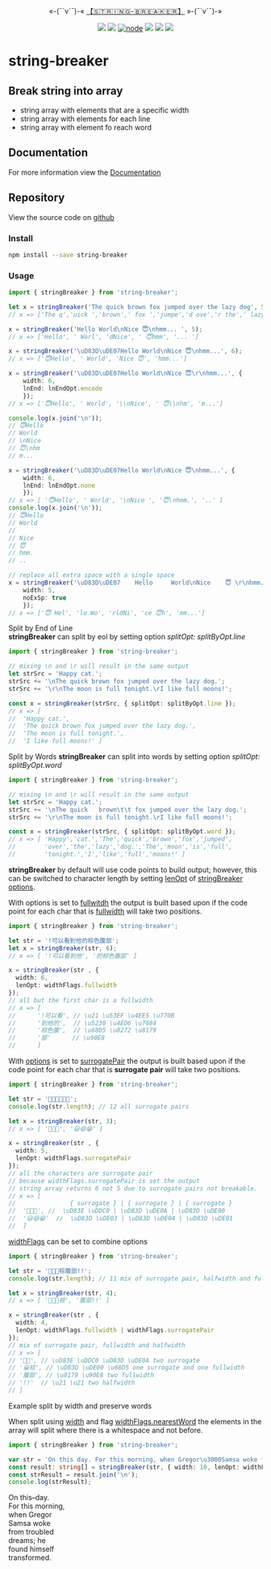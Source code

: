 <p align="center">
«-(¯`v´¯)-« <a href="https://www.npmjs.com/package/string-breaker">【🇸​🇹​🇷​🇮​🇳​🇬​-🇧​🇷​🇪​🇦​🇰​🇪​🇷​​】</a> »-(¯`v´¯)-»
</ br>
</p>
<p align="center">
<a href="https://travis-ci.org/Amourspirit/node-string-breaker"><img src="https://travis-ci.org/Amourspirit/node-string-breaker.svg?branch=master" /></a>
<a href="https://snyk.io/test/github/Amourspirit/node-string-breaker?targetFile=package.json">
<img src="https://snyk.io/test/github/Amourspirit/node-string-breaker/badge.svg?targetFile=package.json" /></a>
<a href="https://www.npmjs.com/package/string-breaker"><img alt="node" src="https://img.shields.io/node/v/string-breaker.svg"></a>
<img src="https://img.shields.io/github/package-json/v/Amourspirit/node-string-breaker.svg" />
<img src="https://img.shields.io/github/license/Amourspirit/node-string-breaker.svg" />
<a href="https://github.com/badges/stability-badges"> <img src="https://badges.github.io/stability-badges/dist/stable.svg" /></a>
</p>

# string-breaker

## Break string into array

* string array with elements that are a specific width
* string array with elements for each line
* string array with element fo reach word

## Documentation

For more information view the [Documentation](https://amourspirit.github.io/node-string-breaker/index.html)

## Repository

View the source code on [github](https://github.com/Amourspirit/node-string-breaker)

### Install

```bash
npm install --save string-breaker
```

### Usage

```ts
import { stringBreaker } from 'string-breaker';

let x = stringBreaker('The quick brown fox jumped over the lazy dog', 5);
// x => ['The q','uick ','brown',' fox ','jumpe','d ove','r the',' lazy',' dog']

x = stringBreaker('Hello World\nNice 😇\nhmm... ', 5);
// x => ['Hello', ' Worl', 'dNice', ' 😇hmm', '... ']

x = stringBreaker('\uD83D\uDE07Hello World\nNice 😇\nhmm...', 6);
// x => ['😇Hello', ' World', 'Nice 😇', 'hmm...']

x = stringBreaker('\uD83D\uDE07Hello World\nNice 😇\r\nhmm...', {
    width: 6,
    lnEnd: lnEndOpt.encode
    });
// x => ['😇Hello', ' World', '\\nNice', ' 😇\\nhm', 'm...']

console.log(x.join('\n'));
// 😇Hello
// World
// \nNice
// 😇\nhm
// m...

x = stringBreaker('\uD83D\uDE07Hello World\nNice 😇\nhmm...', {
    width: 6,
    lnEnd: lnEndOpt.none
    });
// x => [ '😇Hello', ' World', '\nNice ', '😇\nhmm.', '..' ]
console.log(x.join('\n'));
// 😇Hello
// World
//
// Nice 
// 😇
// hmm.
// ..

// replace all extra space with a single space
x = stringBreaker('\uD83D\uDE07    Hello     World\nNice    😇 \r\nhmm...', {
    width: 5,
    noExSp: true
    });
// x => ['😇 Hel', 'lo Wo', 'rldNi', 'ce 😇h', 'mm...']
```

Split by End of Line  
**stringBreaker** can split by eol by setting option *splitOpt: splitByOpt.line*

```typescript
import { stringBreaker } from 'string-breaker';

// mixing \n and \r will result in the same output
let strSrc = 'Happy cat.';
strSrc += '\nThe quick brown fox jumped over the lazy dog.';
strSrc += '\r\nThe moon is full tonight.\rI like full moons!';

const x = stringBreaker(strSrc, { splitOpt: splitByOpt.line });
// x => [
//  'Happy cat.',
//  'The quick brown fox jumped over the lazy dog.',
//  'The moon is full tonight.',
//  'I like full moons!' ]
```

Split by Words
**stringBreaker** can split into words by setting option *splitOpt: splitByOpt.word*

```typescript
import { stringBreaker } from 'string-breaker';

// mixing \n and \r will result in the same output
let strSrc = 'Happy cat.';
strSrc += '\nThe quick   brown\t\t fox jumped over the lazy dog.';
strSrc += '\r\nThe moon is full tonight.\rI like full moons!';

const x = stringBreaker(strSrc, { splitOpt: splitByOpt.word });
// x => [ 'Happy','cat.','The','quick','brown','fox','jumped',
//        'over','the','lazy','dog.','The','moon','is','full',
//        'tonight.','I','like','full','moons!' ]

```

**stringBreaker** by default will use code points to build output; however, this can be switched to character length by setting [lenOpt](https://amourspirit.github.io/node-string-breaker/enums/_main_.lnendopt.html) of [stringBreaker](https://amourspirit.github.io/node-string-breaker/modules/_main_.html#stringbreaker) [options](https://amourspirit.github.io/node-string-breaker/interfaces/_main_.istringbreakopt.html).

With options is set to [fullwitdh](https://amourspirit.github.io/node-string-breaker/enums/_main_.widthflags.html#fullwidth) the output is built based upon if the code point for each char that is [fullwidth](https://amourspirit.github.io/node-string-breaker/enums/_main_.widthflags.html#fullwidth) will take two positions.

```typescript
import { stringBreaker } from 'string-breaker';

let str = '!可以看到他的棕色腹部';
let x = stringBreaker(str, 6);
// x => [ '!可以看到他', '的棕色腹部' ]

x = stringBreaker(str , {
  width: 6,
  lenOpt: widthFlags.fullwidth
});
// all but the first char is a fullwidth
// x => [
//      '!可以看', // \u21 \u53EF \u4EE5 \u770B
//      '到他的',  // \u5230 \u4ED6 \u7684
//      '棕色腹',  // \u68D5 \u8272 \u8179
//      '部'      // \u90E8
//      ]

```

With [options](https://amourspirit.github.io/node-string-breaker/interfaces/_main_.istringbreakopt.html) is set to [surrogatePair](https://amourspirit.github.io/node-string-breaker/enums/_main_.widthflags.html#surrogatepair) the output is built based upon if the code point for each char that is **surrogate pair** will take two positions.

```typescript
import { stringBreaker } from 'string-breaker';

let str = '🧀😊😀😃😄😁';
console.log(str.length); // 12 all surrogate pairs

let x = stringBreaker(str, 3);
// x => [ '🧀😊😀', '😃😄😁' ]

x = stringBreaker(str , {
  width: 5,
  lenOpt: widthFlags.surrogatePair
});
// all the characters are surrogate pair
// because widthFlags.surrogatePair is set the output
// string array returns 6 not 5 due to surrogate pairs not breakable.
// x => [
//               { surrogate } | { surrogate } | { surrogate }
//  '🧀😊😀', //  \uD83E \uDDC0 | \uD83D \uDE0A | \uD83D \uDE00
//  '😃😄😁'  //  \uD83D \uDE03 | \uD83D \uDE04 | \uD83D \uDE01
//  ]

```

[widthFlags](https://amourspirit.github.io/node-string-breaker/enums/_main_.widthflags.html) can be set to combine options

```typescript
import { stringBreaker } from 'string-breaker';

let str = '🧀😊😀棕腹部!!';
console.log(str.length); // 11 mix of surrogate pair, halfwidth and fullwidth

let x = stringBreaker(str, 4);
// x => [ '🧀😊😀棕', '腹部!!' ]

x = stringBreaker(str , {
  width: 4,
  lenOpt: widthFlags.fullwidth | widthFlags.surrogatePair
});
// mix of surrogate pair, fullwidth and halfwidth
// x => [
// '🧀😊', // \uD83E \uDDC0 \uD83D \uDE0A two surrogate
// '😀棕', // \uD83D \uDE00 \u68D5 one surrogate and one fullwidth
// '腹部', // \u8179 \u90E8 two fullwidth
// '!!'  // \u21 \u21 two halfwidth
// ]
```

Example split by width and preserve words

When split using [width](https://amourspirit.github.io/node-string-breaker/interfaces/_main_.istringbreakopt.html#width) and flag [widthFlags.nearestWord](https://amourspirit.github.io/node-string-breaker/enums/_main_.widthflags.html#nearestword) the elements in the array
will split where there is a whitespace and not before.

```typescript
import { stringBreaker } from 'string-breaker';

var str = 'On this day. For this morning, when Gregor\u3000Samsa woke from troubled dreams; he found himself transformed.';
const result: string[] = stringBreaker(str, { width: 10, lenOpt: widthFlags.nearestWord });
const strResult = result.join('\n');
console.log(strResult);
```

On this day.  
For this morning,  
when Gregor  
Samsa woke  
from troubled  
dreams; he  
found himself  
transformed.  